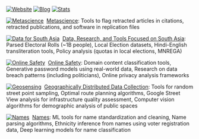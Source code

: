 [![Website](https://img.shields.io/badge/Website-gsood.com-4063D8?style=flat-square)](https://gsood.com)
[![Blog](https://img.shields.io/badge/Blog-gojiberries.io-FF7043?style=flat-square)](https://gojiberries.io)
[![Stats](https://img.shields.io/badge/Stats-GitHub-333333?style=flat-square&logo=github)](https://github.com/gojiplus/allstar/blob/main/stats.md)

[![Metascience](https://github.com/recite.png?size=10)](https://github.com/recite) &nbsp;[Metascience](https://github.com/recite): Tools to flag retracted articles in citations, retracted publications, and software in replication files

[![Data for South Asia](https://github.com/in-rolls.png?size=10)](https://github.com/in-rolls/) &nbsp;[Data, Research, and Tools Focused on South Asia](https://github.com/in-rolls/): Parsed Electoral Rolls (~1B people), Local Election datasets, Hindi-English transliteration tools, Policy analysis (quotas in local elections, MNREGA)

[![Online Safety](https://github.com/themains.png?size=10)](https://github.com/themains) &nbsp;[Online Safety](https://github.com/themains):  Domain content classification tools, Generative password models using real-world data, Research on data breach patterns (including politicians), Online privacy analysis frameworks

[![Geosensing](https://github.com/geosensing.png?size=10)](https://github.com/geosensing) &nbsp;[Geographically Distributed Data Collection](https://github.com/geosensing): Tools for random street point sampling, Optimal route planning algorithms, Google Street View analysis for infrastructure quality assessment, Computer vision algorithms for demographic analysis of public spaces

[![Names](https://github.com/appeler.png?size=10)](https://github.com/appeler) &nbsp;[Names](https://github.com/appeler): ML tools for name standardization and cleaning, Name parsing algorithms, Ethnicity inference from names using voter registration data, Deep learning models for name classification

